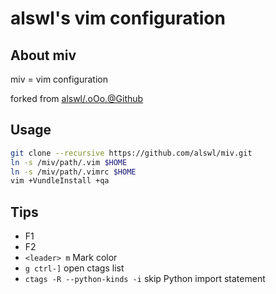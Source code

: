 # alswl's vim configuration #

## About miv ##

miv = vim configuration

forked from [alswl/.oOo.@Github][]

## Usage ##

``` bash
git clone --recursive https://github.com/alswl/miv.git
ln -s /miv/path/.vim $HOME
ln -s /miv/path/.vimrc $HOME
vim +VundleInstall +qa
```


## Tips

*   F1
*   F2
*   `<leader> m` Mark color
*   `g ctrl-]` open ctags list
*   `ctags -R --python-kinds -i` skip Python import statement

[alswl/.oOo.@Github]: https://github.com/alswl/.oOo.
